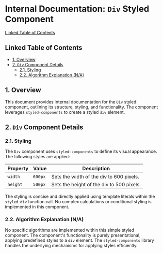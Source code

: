 # Internal Documentation: `Div` Styled Component

[Linked Table of Contents](#linked-table-of-contents)

## Linked Table of Contents

* [1. Overview](#1-overview)
* [2. `Div` Component Details](#2-div-component-details)
    * [2.1. Styling](#21-styling)
    * [2.2. Algorithm Explanation (N/A)](#22-algorithm-explanation-na)


## 1. Overview

This document provides internal documentation for the `Div` styled component, outlining its structure, styling, and functionality.  The component leverages `styled-components` to create a styled `div` element.


## 2. `Div` Component Details

### 2.1. Styling

The `Div` component uses `styled-components` to define its visual appearance.  The following styles are applied:

| Property | Value | Description |
|---|---|---|
| `width` | `600px` | Sets the width of the div to 600 pixels. |
| `height` | `500px` | Sets the height of the div to 500 pixels. |


The styling is concise and directly applied using template literals within the `styled.div` function call.  No complex calculations or conditional styling is implemented in this component.


### 2.2. Algorithm Explanation (N/A)

No specific algorithms are implemented within this simple styled component.  The component's functionality is purely presentational, applying predefined styles to a `div` element.  The `styled-components` library handles the underlying mechanisms for applying styles efficiently.
